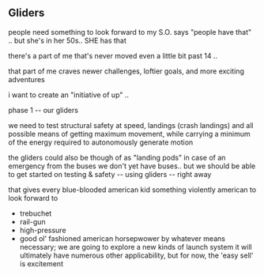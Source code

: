 
## Gliders

people need something to look forward to
my S.O. says "people have that" .. but she's in her 50s.. SHE has that 

there's a part of me that's never moved even a little bit past 14 .. 

that part of me craves newer challenges, loftier goals, and more exciting adventures

i want to create an "initiative of up" .. 

phase 1 -- our gliders

 we need to test structural safety at speed, landings (crash landings) and all possible means of getting maximum movement, while carrying a minimum of the energy required to autonomously generate motion 

the gliders could also be though of as "landing pods" in case of an emergency from the buses
we don't yet have buses.. but we should be able to get started on testing & safety -- using gliders -- right away 

that gives every blue-blooded american kid something violently american to look forward to
 - trebuchet
 - rail-gun
 - high-pressure
 - good ol' fashioned american horsepwower
by whatever means necessary; we are going to explore a new kinds of launch system 
it will ultimately have numerous other applicability, but for now, the 'easy sell' is excitement 

